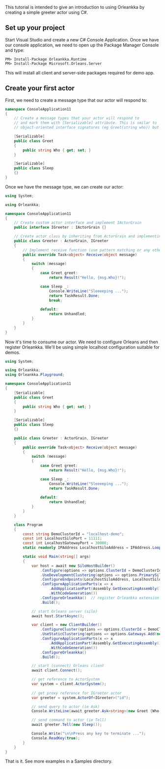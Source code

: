 This tutorial is intended to give an introduction to using Orleankka by creating a simple greeter actor using C#.

## Set up your project

Start Visual Studio and create a new C# Console Application.
Once we have our console application, we need to open up the Package Manager Console and type:

```PM
PM> Install-Package Orleankka.Runtime
PM> Install-Package Microsoft.Orleans.Server
```
This will install all client and server-side packages required for demo app.

## Create your first actor

First, we need to create a message type that our actor will respond to:

```csharp
namespace ConsoleApplication11
{
    // Create a message types that your actor will respond to
    // and mark them with [Serializable] attribute. This is smilar to
    // object-oriented interface signatures (eg Greet(string who)) but with classes

    [Serializable] 
    public class Greet
    {
        public string Who { get; set; }
    }

    [Serializable] 
    public class Sleep
    {}
}
```

Once we have the message type, we can create our actor:

```csharp
using System;

using Orleankka;

namespace ConsoleApplication11
{
    // Create custom actor interface and implement IActorGrain
    public interface IGreeter : IActorGrain {}

    // Create actor class by inheriting from ActorGrain and implementing custom actor interface
    public class Greeter : ActorGrain, IGreeter
    {
        // Implement receive function (use pattern matching or any other message matching approach)
        public override Task<object> Receive(object message)
        {
            switch (message)
            {
                case Greet greet:
                    return Result("Hello, {msg.Who}!");

                case Sleep _:
                    Console.WriteLine("Sleeeeping ...");
                    return TaskResult.Done;
                    break;
                                    
                default:
                    return Unhandled;
            }
        }        
    }
}
```

Now it's time to consume our actor. We need to configure Orleans and then register Orleankka. We'll be using simple localhost configuration suitable for demos.

```csharp
using System;

using Orleankka;
using Orleankka.Playground;

namespace ConsoleApplication11
{
    [Serializable] 
    public class Greet
    {
        public string Who { get; set; }
    }

    [Serializable] 
    public class Sleep
    {}

    public class Greeter : ActorGrain, IGreeter
    {
        public override Task<object> Receive(object message)
        {
            switch (message)
            {
                case Greet greet:
                    return Result("Hello, {msg.Who}!");

                case Sleep _:
                    Console.WriteLine("Sleeeeping ...");
                    return TaskResult.Done;
                                    
                default:
                    return Unhandled;
            }
        }        
    }

    class Program
    {
        const string DemoClusterId = "localhost-demo";
        const int LocalhostSiloPort = 11111;
        const int LocalhostGatewayPort = 30000;
        static readonly IPAddress LocalhostSiloAddress = IPAddress.Loopback;

        static void Main(string[] args)
        {
            var host = await new SiloHostBuilder()
                .Configure(options => options.ClusterId = DemoClusterId)
                .UseDevelopmentClustering(options => options.PrimarySiloEndpoint = new IPEndPoint(LocalhostSiloAddress, LocalhostSiloPort))
                .ConfigureEndpoints(LocalhostSiloAddress, LocalhostSiloPort, LocalhostGatewayPort)            
                .ConfigureApplicationParts(x => x
                    .AddApplicationPart(Assembly.GetExecutingAssembly())
                    .WithCodeGeneration())
                .ConfigureOrleankka()  // register Orleankka extension
                .Build();

            // start Orleans server (silo)
            await host.StartAsync();

            var client = new ClientBuilder()
                .ConfigureCluster(options => options.ClusterId = DemoClusterId)
                .UseStaticClustering(options => options.Gateways.Add(new IPEndPoint(LocalhostSiloAddress, LocalhostGatewayPort).ToGatewayUri()))
                .ConfigureApplicationParts(x => x
                    .AddApplicationPart(Assembly.GetExecutingAssembly())
                    .WithCodeGeneration())
                .ConfigureOrleankka()
                .Build();

            // start (connect) Orleans client
            await client.Connect();

            // get reference to ActorSystem
            var system = client.ActorSystem();
            
            // get proxy reference for IGreeter actor
            var greeter = system.ActorOf<IGreeter>("id");

            // send query to actor (ie Ask)
            Console.WriteLine(await greeter.Ask<string>(new Greet {Who = "world"}));

            // send command to actor (ie Tell)
            await greeter.Tell(new Sleep());

            Console.Write("\n\nPress any key to terminate ...");
            Console.ReadKey(true);
        }
    }
}
```

That is it. See more examples in a Samples directory.